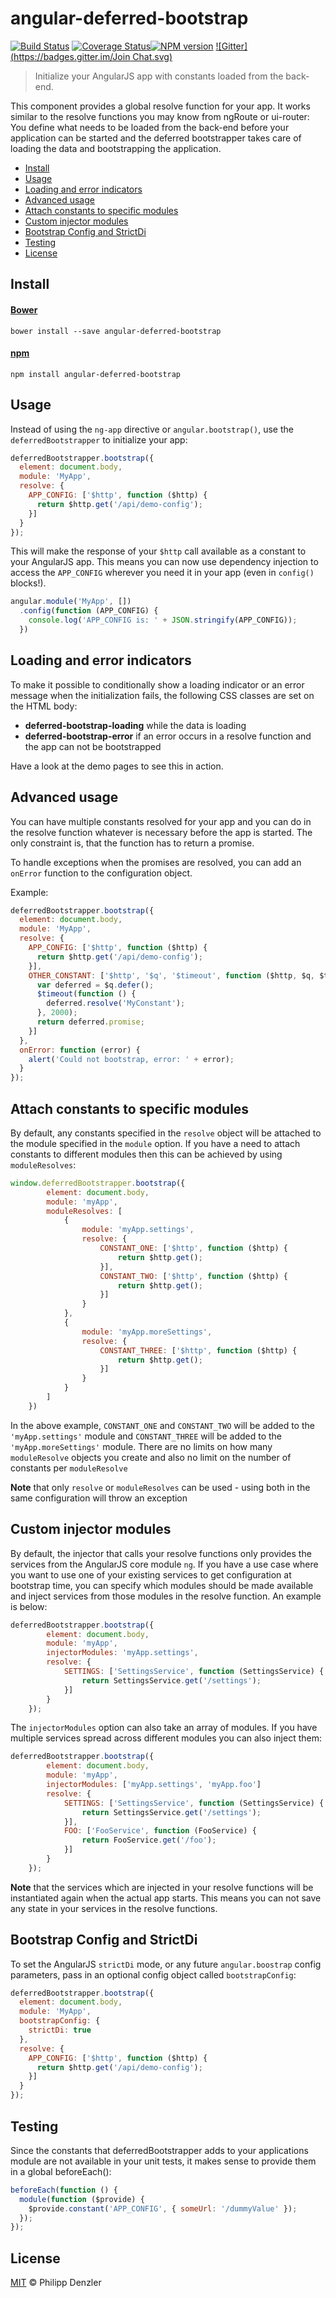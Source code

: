 # angular-deferred-bootstrap

[![Build Status](https://travis-ci.org/philippd/angular-deferred-bootstrap.svg?branch=master)](https://travis-ci.org/philippd/angular-deferred-bootstrap) [![Coverage Status](https://img.shields.io/coveralls/philippd/angular-deferred-bootstrap.svg)](https://coveralls.io/r/philippd/angular-deferred-bootstrap?branch=master)[![NPM version](https://badge.fury.io/js/angular-deferred-bootstrap.svg)](http://badge.fury.io/js/angular-deferred-bootstrap)
[![Gitter](https://badges.gitter.im/Join Chat.svg)](https://gitter.im/philippd/angular-deferred-bootstrap?utm_source=badge&utm_medium=badge&utm_campaign=pr-badge&utm_content=badge)

> Initialize your AngularJS app with constants loaded from the back-end.

This component provides a global resolve function for your app. It works similar to the resolve functions you may know from ngRoute or ui-router: You define what needs to be loaded from the back-end before your application can be started and the deferred bootstrapper takes care of loading the data and bootstrapping the application.

- [Install](#user-content-install)
- [Usage](#user-content-usage)
- [Loading and error indicators](#user-content-loading-and-error-indicators)
- [Advanced usage](#user-content-advanced-usage)
- [Attach constants to specific modules](#user-content-attach-constants-to-specific-modules)
- [Custom injector modules](#user-content-custom-injector-modules)
- [Bootstrap Config and StrictDi](#user-content-bootstrap-config-and-strictdi)
- [Testing](#user-content-testing)
- [License](#user-content-license)

## Install

#### [Bower](http://bower.io)

```
bower install --save angular-deferred-bootstrap
```


#### [npm](http://www.npmjs.com)

```
npm install angular-deferred-bootstrap
```

## Usage

Instead of using the ```ng-app``` directive or ```angular.bootstrap()```, use the ```deferredBootstrapper``` to initialize your app:
```js
deferredBootstrapper.bootstrap({
  element: document.body,
  module: 'MyApp',
  resolve: {
    APP_CONFIG: ['$http', function ($http) {
      return $http.get('/api/demo-config');
    }]
  }
});
```

This will make the response of your ```$http``` call available as a constant to your AngularJS app. This means you can now use dependency injection to access the ```APP_CONFIG``` wherever you need it in your app (even in ```config()``` blocks!).
```js
angular.module('MyApp', [])
  .config(function (APP_CONFIG) {
    console.log('APP_CONFIG is: ' + JSON.stringify(APP_CONFIG));
  })
```

## Loading and error indicators
To make it possible to conditionally show a loading indicator or an error message when the initialization fails, the following CSS classes are set on the HTML body:

* **deferred-bootstrap-loading** while the data is loading
* **deferred-bootstrap-error** if an error occurs in a resolve function and the app can not be bootstrapped

Have a look at the demo pages to see this in action.

## Advanced usage
You can have multiple constants resolved for your app and you can do in the resolve function whatever is necessary before the app is started. The only constraint is, that the function has to return a promise.

To handle exceptions when the promises are resolved, you can add an ```onError``` function to the configuration object.

Example:
```js
deferredBootstrapper.bootstrap({
  element: document.body,
  module: 'MyApp',
  resolve: {
    APP_CONFIG: ['$http', function ($http) {
      return $http.get('/api/demo-config');
    }],
    OTHER_CONSTANT: ['$http', '$q', '$timeout', function ($http, $q, $timeout) {
      var deferred = $q.defer();
      $timeout(function () {
        deferred.resolve('MyConstant');
      }, 2000);
      return deferred.promise;
    }]
  },
  onError: function (error) {
	alert('Could not bootstrap, error: ' + error);
  }
});
```

## Attach constants to specific modules
By default, any constants specified in the ```resolve``` object will be attached to the module specified in the ```module``` option. If you have a need to attach constants to different modules then this can be achieved by using  ```moduleResolves```:

```js
window.deferredBootstrapper.bootstrap({
        element: document.body,
        module: 'myApp',
        moduleResolves: [
            {
                module: 'myApp.settings',
                resolve: {
                    CONSTANT_ONE: ['$http', function ($http) {
                        return $http.get();
                    }],
                    CONSTANT_TWO: ['$http', function ($http) {
                        return $http.get();
                    }]
                }
            },
            {
                module: 'myApp.moreSettings',
                resolve: {
                    CONSTANT_THREE: ['$http', function ($http) {
                        return $http.get();
                    }]
                }
            }
        ]
    })
```

In the above example, ```CONSTANT_ONE``` and ```CONSTANT_TWO``` will be added to the ```'myApp.settings'``` module and ```CONSTANT_THREE``` will be added to the ```'myApp.moreSettings'``` module. There are no limits on how many ```moduleResolve``` objects you create and also no limit on the number of constants per ```moduleResolve```

**Note** that only ```resolve``` or ```moduleResolves``` can be used - using both in the same configuration will throw an exception

## Custom injector modules
By default, the injector that calls your resolve functions only provides the services from the AngularJS core module ```ng```. If you have a use case where you want to use one of your existing services to get configuration at bootstrap time, you can specify which modules should be made available and inject services from those modules in the resolve function. An example is below:

```js
deferredBootstrapper.bootstrap({
        element: document.body,
        module: 'myApp',
        injectorModules: 'myApp.settings',
        resolve: {
            SETTINGS: ['SettingsService', function (SettingsService) {
                return SettingsService.get('/settings');
            }]
        }
    });
```

The ```injectorModules``` option can also take an array of modules. If you have multiple services spread across different modules you can also inject them:

```js
deferredBootstrapper.bootstrap({
        element: document.body,
        module: 'myApp',
        injectorModules: ['myApp.settings', 'myApp.foo']
        resolve: {
            SETTINGS: ['SettingsService', function (SettingsService) {
                return SettingsService.get('/settings');
            }],
            FOO: ['FooService', function (FooService) {
                return FooService.get('/foo');
            }]
        }
    });
```

**Note** that the services which are injected in your resolve functions will be instantiated again when the actual app starts. This means you can not save any state in your services in the resolve functions.


## Bootstrap Config and StrictDi
To set the AngularJS ```strictDi``` mode, or any future ```angular.boostrap``` config parameters, pass in an optional config object called ```bootstrapConfig```:
```js
deferredBootstrapper.bootstrap({
  element: document.body,
  module: 'MyApp',
  bootstrapConfig: {
    strictDi: true
  },
  resolve: {
    APP_CONFIG: ['$http', function ($http) {
      return $http.get('/api/demo-config');
    }]
  }
});
```

## Testing
Since the constants that deferredBootstrapper adds to your applications module are not available in your unit tests, it makes sense to provide them in a global beforeEach():
```js
beforeEach(function () {
  module(function ($provide) {
    $provide.constant('APP_CONFIG', { someUrl: '/dummyValue' });
  });
});
```

## License

[MIT](http://opensource.org/licenses/MIT) © Philipp Denzler
